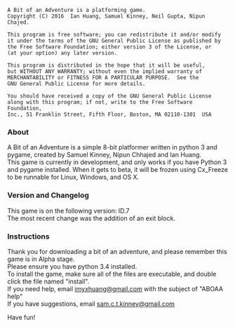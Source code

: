     A Bit of an Adventure is a platforming game.
    Copyright (C) 2016  Ian Huang, Samuel Kinney, Neil Gupta, Nipun Chajed.

    This program is free software; you can redistribute it and/or modify
    it under the terms of the GNU General Public License as published by
    the Free Software Foundation; either version 3 of the License, or
    (at your option) any later version.

    This program is distributed in the hope that it will be useful,
    but WITHOUT ANY WARRANTY; without even the implied warranty of
    MERCHANTABILITY or FITNESS FOR A PARTICULAR PURPOSE.  See the
    GNU General Public License for more details.

    You should have received a copy of the GNU General Public License
    along with this program; if not, write to the Free Software Foundation,
    Inc., 51 Franklin Street, Fifth Floor, Boston, MA 02110-1301  USA

### About
A Bit of an Adventure is a simple 8-bit platformer written in python 3 and pygame, created by Samuel Kinney, Nipun Chhajed and Ian Huang.<br />
This game is currently in development, and only works if you have Python 3 and pygame installed. When it gets to beta, it will be frozen using Cx_Freeze to be runnable for Linux, Windows, and OS X.

### Version and Changelog
This game is on the following version:
ID.7<br />
The most recent change was the addition of an exit block.

### Instructions
Thank you for downloading a bit of an adventure, and please remember this game is in Alpha stage.<br />
Please ensure you have python 3.4 installed.<br />
To install the game, make sure all of the files are executable, and double click the file named "install".<br />
If you need help, email imyxhuang@gmail.com with the subject of "ABOAA help"<br />
If you have suggestions, email sam.c.t.kinney@gmail.com<br />

Have fun!
